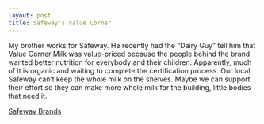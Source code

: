 ```yaml
---
layout: post
title: Safeway's Value Corner
---
```

My brother works for Safeway.  He recently had the “Dairy Guy” tell him that Value Corner Milk was value-priced because the people behind the brand wanted better nutrition for everybody and their children.   Apparently, much of it is organic and waiting to complete the certification process.   Our local Safeway can’t keep the whole milk on the shelves.  Maybe we can support their effort so they can make more whole milk for the building, little bodies that need it.  

[Safeway Brands](http://www.safeway.com/ShopStores/Brands/Our-Brands.page)
